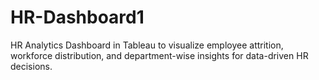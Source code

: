 # HR-Dashboard1
HR Analytics Dashboard in Tableau to visualize employee attrition, workforce distribution, and department-wise insights for data-driven HR decisions.
